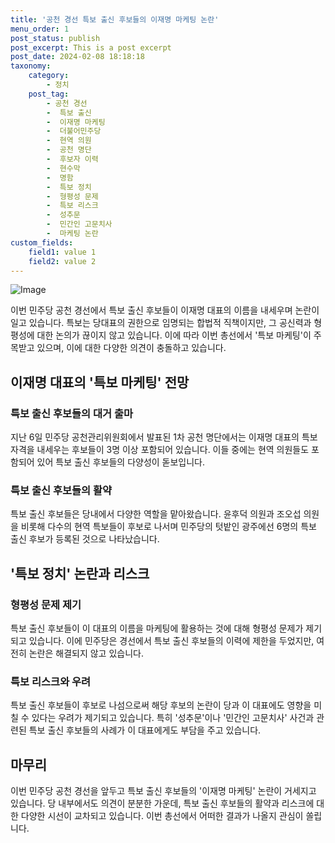 ```yaml
---
title: '공천 경선 특보 출신 후보들의 이재명 마케팅 논란'
menu_order: 1
post_status: publish
post_excerpt: This is a post excerpt
post_date: 2024-02-08 18:18:18
taxonomy:
    category:
        - 정치
    post_tag:
        - 공천 경선
        -  특보 출신
        -  이재명 마케팅
        -  더불어민주당
        -  현역 의원
        -  공천 명단
        -  후보자 이력
        -  현수막
        -  명함
        -  특보 정치
        -  형평성 문제
        -  특보 리스크
        -  성추문
        -  민간인 고문치사
        -  마케팅 논란
custom_fields:
    field1: value 1
    field2: value 2
---
```


![Image](https://imgnews.pstatic.net/image/586/2024/02/08/0000072605_001_20240208163601650.jpg?type=w647)

이번 민주당 공천 경선에서 특보 출신 후보들이 이재명 대표의 이름을 내세우며 논란이 일고 있습니다. 특보는 당대표의 권한으로 임명되는 합법적 직책이지만, 그 공신력과 형평성에 대한 논의가 끊이지 않고 있습니다. 이에 따라 이번 총선에서 '특보 마케팅'이 주목받고 있으며, 이에 대한 다양한 의견이 충돌하고 있습니다.
## 이재명 대표의 '특보 마케팅' 전망
### 특보 출신 후보들의 대거 출마
지난 6일 민주당 공천관리위원회에서 발표된 1차 공천 명단에서는 이재명 대표의 특보 자격을 내세우는 후보들이 3명 이상 포함되어 있습니다. 이들 중에는 현역 의원들도 포함되어 있어 특보 출신 후보들의 다양성이 돋보입니다.
### 특보 출신 후보들의 활약
특보 출신 후보들은 당내에서 다양한 역할을 맡아왔습니다. 윤후덕 의원과 조오섭 의원을 비롯해 다수의 현역 특보들이 후보로 나서며 민주당의 텃밭인 광주에선 6명의 특보 출신 후보가 등록된 것으로 나타났습니다.
## '특보 정치' 논란과 리스크
### 형평성 문제 제기
특보 출신 후보들이 이 대표의 이름을 마케팅에 활용하는 것에 대해 형평성 문제가 제기되고 있습니다. 이에 민주당은 경선에서 특보 출신 후보들의 이력에 제한을 두었지만, 여전히 논란은 해결되지 않고 있습니다.
### 특보 리스크와 우려
특보 출신 후보들이 후보로 나섬으로써 해당 후보의 논란이 당과 이 대표에도 영향을 미칠 수 있다는 우려가 제기되고 있습니다. 특히 '성추문'이나 '민간인 고문치사' 사건과 관련된 특보 출신 후보들의 사례가 이 대표에게도 부담을 주고 있습니다.
## 마무리
이번 민주당 공천 경선을 앞두고 특보 출신 후보들의 '이재명 마케팅' 논란이 거세지고 있습니다. 당 내부에서도 의견이 분분한 가운데, 특보 출신 후보들의 활약과 리스크에 대한 다양한 시선이 교차되고 있습니다. 이번 총선에서 어떠한 결과가 나올지 관심이 쏠립니다.
